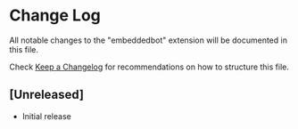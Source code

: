 # Change Log

All notable changes to the "embeddedbot" extension will be documented in this file.

Check [Keep a Changelog](http://keepachangelog.com/) for recommendations on how to structure this file.

## [Unreleased]

- Initial release